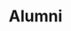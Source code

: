 ---
# The name of this widget
widget: alumni-table

# This file represents a page section.
headless: true

# Order that this section appears on the page.
weight: 20

title: Alumni

content:
  # Choose which groups/teams of users to display.
  #   Edit `user_groups` in each user's profile to add them to one or more of these groups.
  user_groups:
    - PhD Students
    - MSc Students
    - BSc Students
---